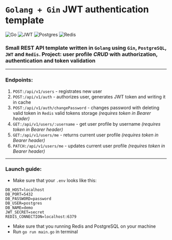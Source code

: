 # **`Golang + Gin` JWT authentication template**
![Go](https://img.shields.io/badge/go-%2300ADD8.svg?style=for-the-badge&logo=go&logoColor=white)
![JWT](https://img.shields.io/badge/JWT-black?style=for-the-badge&logo=JSON%20web%20tokens)
![Postgres](https://img.shields.io/badge/postgres-%23316192.svg?style=for-the-badge&logo=postgresql&logoColor=white)
![Redis](https://img.shields.io/badge/redis-%23DD0031.svg?style=for-the-badge&logo=redis&logoColor=white)

### Small **REST API** template written in `Golang` using `Gin`, `PostgreSQL`, `JWT` and `Redis`. Project: user profile *CRUD* with authorization, authentication and token validation
---
### Endpoints:
1. `POST:/api/v1/users` - registrates new user
2. `POST:/api/v1/auth` - authorizes user, generates JWT token and writing it in cache
3. `POST:/api/v1/auth/changePassword` - changes password with deleting valid token in `Redis` valid tokens storage *(requires token in Bearer header)*
4. `GET:/api/v1/users/:username` - get user profile by username *(requires token in Bearer header)*
5. `GET:/api/v1/users/me` - returns current user profile *(requires token in Bearer header)*
6. `PATCH:/api/v1/users/me` - updates current user profile *(requires token in Bearer header)*
---
### Launch guide:
+ Make sure that your `.env` looks like this:
```
DB_HOST=localhost
DB_PORT=5432
DB_PASSWORD=password
DB_USER=postgres
DB_NAME=demo
JWT_SECRET=secret
REDIS_CONNECTION=localhost:6379
```
+ Make sure that you running Redis and PostgreSQL on your machine
+ Run `go run main.go` in terminal